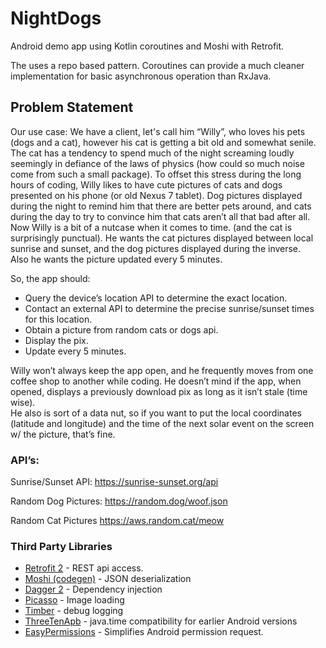 # NightDogs
Android demo app using Kotlin coroutines and Moshi with Retrofit.

The uses a repo based pattern. Coroutines can provide a much cleaner implementation
for basic asynchronous operation than RxJava.

## Problem Statement ##

Our use case:  We have a client, let's call him “Willy”, 
who loves his pets (dogs and a cat), however his cat is getting a bit
old and somewhat senile. 
The cat has a tendency to spend much of the night screaming loudly 
seemingly in defiance of the laws of physics (how could so much noise 
come from such a small package).  To offset this stress during the long 
hours of coding, Willy likes to have cute pictures of cats and dogs 
presented on his phone (or old Nexus 7 tablet). Dog pictures displayed 
during the night to remind him that there are better pets around, 
and cats during the day to try to convince him that cats aren’t all 
that bad after all. Now Willy is a bit of a nutcase when it comes to time. 
(and the cat is surprisingly punctual). 
He wants the cat pictures displayed between local sunrise and sunset, 
and the dog pictures displayed during the inverse.  
Also he wants the picture updated every 5 minutes.

So, the app should:
- Query the device’s location API to determine the exact location.
- Contact an external API to determine the precise sunrise/sunset times for this location.
- Obtain a picture from random cats or dogs api.
- Display the pix.
- Update every 5 minutes.

Willy won’t always keep the app open, 
and he frequently moves from one coffee shop to another while coding. 
 He doesn’t mind if the app, when opened, displays a previously download 
 pix as long as it isn’t stale (time wise).  
 He also is sort of a data nut, so if you want to put the local 
 coordinates (latitude and longitude) and the time of the next solar 
 event on the screen w/ the picture, that’s fine.

### API’s:

Sunrise/Sunset API:
https://sunrise-sunset.org/api

Random Dog Pictures:
https://random.dog/woof.json

Random Cat Pictures
https://aws.random.cat/meow

### Third Party Libraries

- [Retrofit 2](https://square.github.io/retrofit/) - REST api access.
- [Moshi (codegen)](https://github.com/square/moshi) - JSON deserialization
- [Dagger 2](https://google.github.io/dagger/) - Dependency injection
- [Picasso](https://github.com/square/picasso) - Image loading
- [Timber](https://github.com/JakeWharton/timber) - debug logging
- [ThreeTenApb](https://github.com/JakeWharton/ThreeTenABP) - java.time compatibility for earlier Android versions
- [EasyPermissions](https://github.com/googlesamples/easypermissions/tree/master/easypermissions/src/main/java/pub/devrel/easypermissions) - Simplifies Android permission request.